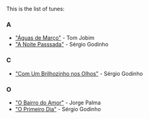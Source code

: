 This is the list of tunes:

### A
-  ["Águas de Março"](chords.md#águas-de-março) - Tom Jobim
- ["A Noite Passsada"](chords.md#a-noite-passada) - Sérgio Godinho

### C
- ["Com Um Brilhozinho nos Olhos"](chords.md#com-um-brilhozinho-nos-olhos) - Sérgio Godinho

### O
- ["O Bairro do Amor"](chords.md#o-bairro-do-amor) - Jorge Palma
- ["O Primeiro Dia"](chords.md#o-primeiro-dia) - Sérgio Godinho


